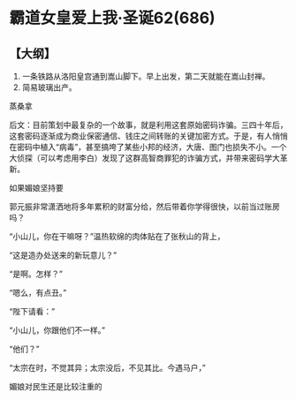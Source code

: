 # 霸道女皇爱上我·圣诞62(686)

## 【大纲】

1. 一条铁路从洛阳皇宫通到嵩山脚下。早上出发，第二天就能在嵩山封禅。
2. 简易玻璃出产。

蒸桑拿


后文：目前策划中最复杂的一个故事，就是利用这套原始密码诈骗。三四十年后，这套密码逐渐成为商业保密通信、钱庄之间转账的关键加密方式。于是，有人悄悄在密码中植入“病毒”，甚至搞垮了某些小邦的经济，大唐、图门也损失不小。一个大侦探（可以考虑用李白）发现了这群高智商罪犯的诈骗方式，并带来密码学大革新。


如果媚娘坚持要

郭元振非常潇洒地将多年累积的财富分给，然后带着你学得很快，以前当过账房吗？

“小山儿，你在干嘛呀？”温热软绵的肉体贴在了张秋山的背上，

“这是造办处送来的新玩意儿？”

“是啊。怎样？”

“嗯么，有点丑。”

“陛下请看：”

“小山儿，你跟他们不一样。”

“他们？”

“太宗在时，不觉其异；太宗没后，不见其比。今遇马户，”

媚娘对民生还是比较注重的